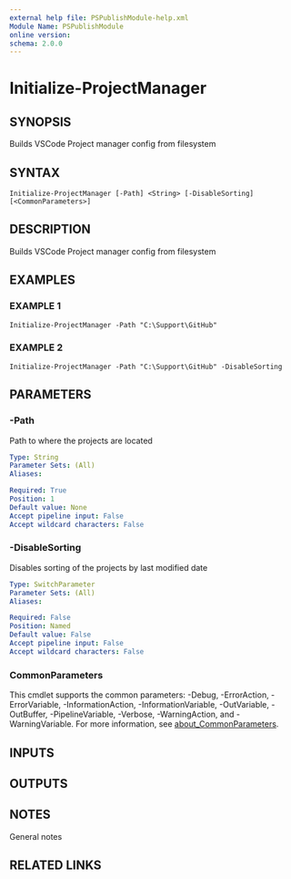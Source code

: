 ```yaml
---
external help file: PSPublishModule-help.xml
Module Name: PSPublishModule
online version:
schema: 2.0.0
---
```


# Initialize-ProjectManager

## SYNOPSIS
Builds VSCode Project manager config from filesystem

## SYNTAX

```
Initialize-ProjectManager [-Path] <String> [-DisableSorting] [<CommonParameters>]
```

## DESCRIPTION
Builds VSCode Project manager config from filesystem

## EXAMPLES

### EXAMPLE 1
```
Initialize-ProjectManager -Path "C:\Support\GitHub"
```

### EXAMPLE 2
```
Initialize-ProjectManager -Path "C:\Support\GitHub" -DisableSorting
```

## PARAMETERS

### -Path
Path to where the projects are located

```yaml
Type: String
Parameter Sets: (All)
Aliases:

Required: True
Position: 1
Default value: None
Accept pipeline input: False
Accept wildcard characters: False
```

### -DisableSorting
Disables sorting of the projects by last modified date

```yaml
Type: SwitchParameter
Parameter Sets: (All)
Aliases:

Required: False
Position: Named
Default value: False
Accept pipeline input: False
Accept wildcard characters: False
```

### CommonParameters
This cmdlet supports the common parameters: -Debug, -ErrorAction, -ErrorVariable, -InformationAction, -InformationVariable, -OutVariable, -OutBuffer, -PipelineVariable, -Verbose, -WarningAction, and -WarningVariable. For more information, see [about_CommonParameters](http://go.microsoft.com/fwlink/?LinkID=113216).

## INPUTS

## OUTPUTS

## NOTES
General notes

## RELATED LINKS
